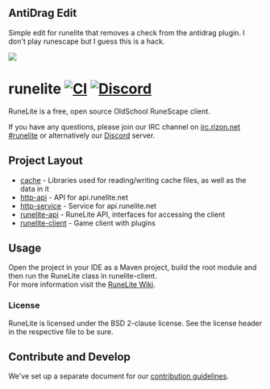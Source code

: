 ## AntiDrag Edit

Simple edit for runelite that removes a check from the antidrag plugin. I don't play runescape but I guess this is a hack.


![](https://runelite.net/img/logo.png)
# runelite [![CI](https://github.com/runelite/runelite/workflows/CI/badge.svg)](https://github.com/runelite/runelite/actions?query=workflow%3ACI+branch%3Amaster) [![Discord](https://img.shields.io/discord/301497432909414422.svg)](https://discord.gg/mePCs8U)

RuneLite is a free, open source OldSchool RuneScape client.

If you have any questions, please join our IRC channel on [irc.rizon.net #runelite](http://qchat.rizon.net/?channels=runelite&uio=d4) or alternatively our [Discord](https://discord.gg/mePCs8U) server.

## Project Layout

- [cache](cache/src/main/java/net/runelite/cache) - Libraries used for reading/writing cache files, as well as the data in it
- [http-api](http-api/src/main/java/net/runelite/http/api) - API for api.runelite.net
- [http-service](http-service/src/main/java/net/runelite/http/service) - Service for api.runelite.net
- [runelite-api](runelite-api/src/main/java/net/runelite/api) - RuneLite API, interfaces for accessing the client
- [runelite-client](runelite-client/src/main/java/net/runelite/client) - Game client with plugins

## Usage

Open the project in your IDE as a Maven project, build the root module and then run the RuneLite class in runelite-client.  
For more information visit the [RuneLite Wiki](https://github.com/runelite/runelite/wiki).

### License

RuneLite is licensed under the BSD 2-clause license. See the license header in the respective file to be sure.

## Contribute and Develop

We've set up a separate document for our [contribution guidelines](https://github.com/runelite/runelite/blob/master/.github/CONTRIBUTING.md).
